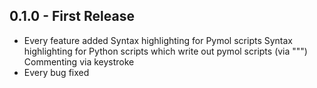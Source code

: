 ## 0.1.0 - First Release
* Every feature added
Syntax highlighting for Pymol scripts
Syntax highlighting for Python scripts which write out pymol scripts (via """)
Commenting via keystroke
* Every bug fixed
